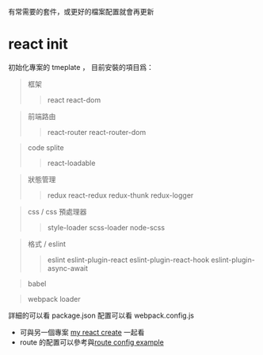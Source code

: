 有常需要的套件，或更好的檔案配置就會再更新

# react init

初始化專案的 tmeplate ， 目前安裝的項目爲：
> 框架
>> react
>> react-dom

> 前端路由
>> react-router
>> react-router-dom

> code splite
>> react-loadable

> 狀態管理
>> redux
>> react-redux
>> redux-thunk
>> redux-logger

> css / css 預處理器
>> style-loader
>> scss-loader
>> node-scss

> 格式 / eslint
>> eslint
>> eslint-plugin-react
>> eslint-plugin-react-hook
>> eslint-plugin-async-await

> babel

> webpack loader

詳細的可以看 package.json 
配置可以看 webpack.config.js

- 可與另一個專案 [my react create](https://github.com/LiaoYingKai/my-react-create) 一起看
- route 的配置可以參考與[route config example](https://github.com/LiaoYingKai/route_config_example)